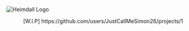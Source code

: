 ![Heimdall Logo](https://github.com/JustCallMeSimon26/Heimdall/blob/7914180e6f75215d36ea85cbeb322b324237b27c/assets/heimdall_text_logo.png)
<p align="center">
[W.I.P] https://github.com/users/JustCallMeSimon26/projects/1
</p>
